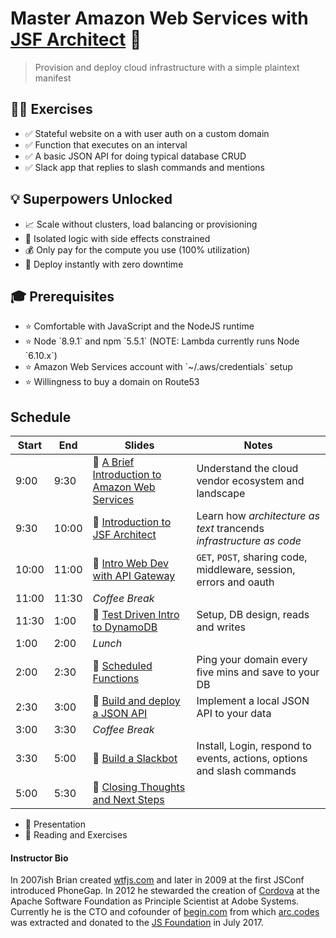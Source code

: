 # Master Amazon Web Services with [JSF Architect](https://arc.codes) 🎉

> Provision and deploy cloud infrastructure with a simple plaintext manifest 

<div class=hero>
  <section>
    <h2>🏋️‍♀️ Exercises</h2>
    <ul>
      <li>✅ Stateful website on a with user auth on a custom domain
      <li>✅ Function that executes on an interval 
      <li>✅ A basic JSON API for doing typical database CRUD
      <li>✅ Slack app that replies to slash commands and mentions
    </ul>
  </section>
  <section>
    <h2>💡 Superpowers Unlocked</h2>
    <ul>
    <li>📈 Scale without clusters, load balancing or provisioning
    <li>🔬 Isolated logic with side effects constrained
    <li>💰 Only pay for the compute you use (100% utilization)
    <li>🚀 Deploy instantly with zero downtime
    </ul>
  </section>
  <section>
    <h2>🎓 Prerequisites</h2>
    <ul>
    <li>⭐️ Comfortable with JavaScript and the NodeJS runtime
    <li>⭐️ Node `8.9.1` and npm `5.5.1` (NOTE: Lambda currently runs Node `6.10.x`)
    <li>⭐️ Amazon Web Services account with  `~/.aws/credentials` setup
    <li>⭐️ Willingness to buy a domain on Route53
    </ul>
  </section>
</div>

## Schedule

| Start | End   | Slides                                                                       | Notes                                                                  |
| ----- | ----- | -----------------------------------------------------------------------------| ---------------------------------------------------------------------- |
|  9:00 |  9:30 | 🎺  [A Brief Introduction to Amazon Web Services](/00-intro-to-aws)           | Understand the cloud vendor ecosystem and landscape                    |
|  9:30 | 10:00 | 🎺  [Introduction to JSF Architect](https://brianleroux.github.com/arc-preso) | Learn how _architecture as text_ trancends _infrastructure as code_    |
| 10:00 | 11:00 | 🌟  [Intro Web Dev with API Gateway](/02-intro-to-web)                        | `GET`, `POST`, sharing code, middleware, session, errors and oauth     |
| 11:00 | 11:30 | _Coffee Break_                                                               | &nbsp;                                                                 |
| 11:30 |  1:00 | 🌟  [Test Driven Intro to DynamoDB](/03-intro-to-ddb)                         | Setup, DB design, reads and writes                                     | 
|  1:00 |  2:00 | _Lunch_                                                                      | &nbsp;                                                                 |
|  2:00 |  2:30 | 🌟  [Scheduled Functions](/04-replace-cron)                                   | Ping your domain every five mins and save to your DB                   | 
|  2:30 |  3:00 | 🌟  [Build and deploy a JSON API](/04-json-service)                           | Implement a local JSON API to your data                                |
|  3:00 |  3:30 | _Coffee Break_                                                               | &nbsp;                                                                 | 
|  3:30 |  5:00 | 🌟  [Build a Slackbot](/05-slackbot-api)                                      | Install, Login, respond to events, actions, options and slash commands |
|  5:00 |  5:30 | 🎺  [Closing Thoughts and Next Steps](/06-closing-thot)                       | &nbsp;                                                                 |

- 🎺  Presentation
- 🌟  Reading and Exercises

#### Instructor Bio

In 2007ish Brian created [wtfjs.com](https://wtfjs.com) and later in 2009 at the first JSConf introduced PhoneGap. In 2012 he stewarded the creation of [Cordova](https://cordova.apache.org) at the Apache Software Foundation as Principle Scientist at Adobe Systems. Currently he is the CTO and cofounder of [begin.com](https://begin.com) from which [arc.codes](https://arc.codes) was extracted and donated to the [JS Foundation](https://js.foundation) in July 2017.

